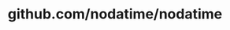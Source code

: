 ---
layout: post
title: github.com/nodatime/nodatime
categories: link
tags: [انگلیسی, برنامه‌نویسی]
---